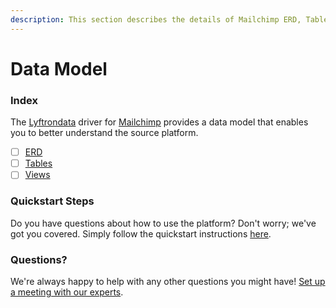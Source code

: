 ```yaml
---
description: This section describes the details of Mailchimp ERD, Tables, and Views.
---
```


# Data Model

### Index

The  [Lyftrondata](https://www.lyftrondata.com/) driver for [Mailchimp](https://www.lyftrondata.com/integration/marketing-analytics/mailchimp/) provides a data model that enables you to better understand the source platform.

* [ ] [ERD](erd.md)
* [ ] [Tables](tables.md)
* [ ] [Views](views.md)

### Quickstart Steps

Do you have questions about how to use the platform? Don't worry; we've got you covered. Simply follow the quickstart instructions [here](../README.md).


### Questions? <a href="#questions" id="questions"></a>

We're always happy to help with any other questions you might have! [Set up a meeting with our experts](https://www.lyftrondata.com/book-a-meeting/).

